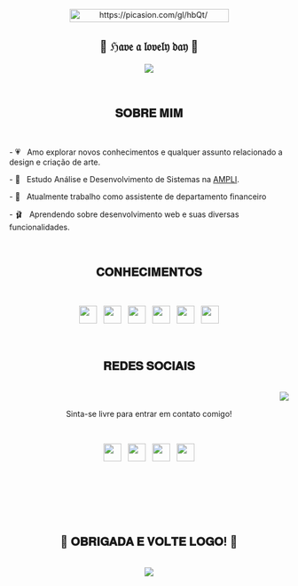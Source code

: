 


<tittle>
<p align="center"> 
  <a href="https://picasion.com/gl/hbQt/"><img src="https://i.picasion.com/gl/92/hbQt.gif" width="287" height="24" border="0" alt="https://picasion.com/gl/hbQt/" /></a><br /><a href="https://picasion.com/gl/hbQt/"></a>
</p>
  <h2 align="center"> 💟 ℌ𝔞𝔳𝔢 𝔞 𝔩𝔬𝔳𝔢𝔩𝔶 𝔡𝔞𝔶 💟</h2>
  <p align="center"> 
  <img src="https://im4.ezgif.com/tmp/ezgif-4-419698f744.gif">
  </p>
  
</p>
</tittle>

<body>
  
  <br>

<h2 align="center"> 𝐒𝐎𝐁𝐑𝐄 𝐌𝐈𝐌 </h2>
  
  <br>

<p align="left"> 
- 💗 &nbsp; Amo explorar novos conhecimentos e qualquer assunto relacionado a design e criação de arte.
  </p>
  <p align="left"> 
- 🌸 &nbsp; Estudo Análise e Desenvolvimento de Sistemas na <a href="https://www.ampli.com.br/?utm_source=google&utm_medium=cpc&utm_campaign=[S]%20Institucional%20-%20Exata&utm_content=fe6ca5d9-c149-4f2f-9005-f63d7dada782&sellerId=fe6ca5d9-c149-4f2f-9005-f63d7dada782&utm_term=ampli&utm_campaign=%5BS%5D+Institucional+-+Exata&hsa_acc=9132551823&hsa_cam=18343539340&hsa_grp=144890810081&hsa_ad=622051998860&hsa_src=g&hsa_tgt=kwd-68566551&hsa_kw=ampli&hsa_mt=e&hsa_net=adwords&hsa_ver=3&gclid=CjwKCAjw6vyiBhB_EiwAQJRopuxtLojDJ-yC6seklbB5TcBF2MHezt3hIQtWpqXgsaFFnTPoTl4wZBoCZxcQAvD_BwE">AMPLI</a>. </p>
<p align="left"> 
- 🍄 &nbsp; Atualmente trabalho como assistente de departamento financeiro </p>
<p align="left"> 
- 🩰 &nbsp; Aprendendo sobre desenvolvimento web e suas diversas funcionalidades.
  </p>
  
  <br>
  
<h2 align="center"> 𝐂𝐎𝐍𝐇𝐄𝐂𝐈𝐌𝐄𝐍𝐓𝐎𝐒 </h2>
  
  <br>

<p align="center">
<img height="32" width="32" src="https://cdn.simpleicons.org/HTML5/FFABDE" /> &nbsp; <img height="32" width="32" src="https://cdn.simpleicons.org/AdobePhotoshop/FFACC7" /> &nbsp; <img height="32" width="32" src="https://cdn.simpleicons.org/AdobeLightroom/FFB5A8" /> &nbsp; <img height="32" width="32" src="https://cdn.simpleicons.org/p5.js/FFC78A" /> &nbsp; <img height="32" width="32" src="https://cdn.simpleicons.org/VisualStudioCode/FFDE73" /> &nbsp; <img height="32" width="32" src="https://cdn.simpleicons.org/JavaScript/F9F871" />
  </p>
  
  <br>
  
<h2 align="center"> 𝐑𝐄𝐃𝐄𝐒 𝐒𝐎𝐂𝐈𝐀𝐈𝐒 </h2>
  
  <br>
  
   <div align="center">
<img src="https://im5.ezgif.com/tmp/ezgif-5-d24679d37d.gif" align="right"> 
  </div>
  
  <br>
  
  <p align="center">Sinta-se livre para entrar em contato comigo!</p>
  
  <br>
  
  <p align="center">
  <a href="https://www.instagram.com/butterf_lys/" target="_blank"><img height="32" width="32" src="https://cdn.simpleicons.org/Instagram/FFABDE" /></a> &nbsp; <a href="https://www.facebook.com/giovanna.lyss" target="_blank"><img height="32" width="32" src="https://cdn.simpleicons.org/Facebook/DBC2FF" /></a> &nbsp; <a href="https://www.linkedin.com/in/giovanna-lys/" target="_blank"><img height="32" width="32" src="https://cdn.simpleicons.org/LinkedIn/91DEFF" /></a> &nbsp; <a href="https://br.pinterest.com/giovanna2966/" target="_blank"><img height="32" width="32" src="https://cdn.simpleicons.org/Pinterest/00F6FF" /></a>
     </p>
  
  <br>
  <br>
  <br>
  <br>
  <br>
  
  <h2 align="center"> 💖 𝐎𝐁𝐑𝐈𝐆𝐀𝐃𝐀 𝐄 𝐕𝐎𝐋𝐓𝐄 𝐋𝐎𝐆𝐎! 💖 </h2>
  
  <br>

<div align="center">
<img src="https://im5.ezgif.com/tmp/ezgif-5-0738dc5df1.gif">
</div>
  
  </body>

